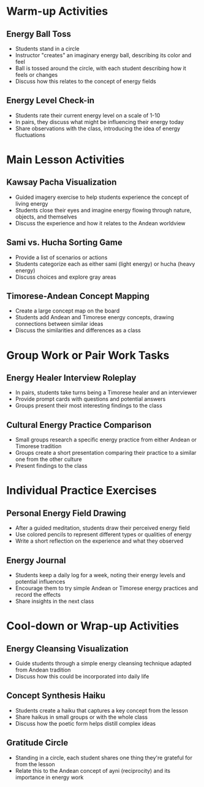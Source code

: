 # Warm-up Activities

## Energy Ball Toss
- Students stand in a circle
- Instructor "creates" an imaginary energy ball, describing its color and feel
- Ball is tossed around the circle, with each student describing how it feels or changes
- Discuss how this relates to the concept of energy fields

## Energy Level Check-in
- Students rate their current energy level on a scale of 1-10
- In pairs, they discuss what might be influencing their energy today
- Share observations with the class, introducing the idea of energy fluctuations

# Main Lesson Activities

## Kawsay Pacha Visualization
- Guided imagery exercise to help students experience the concept of living energy
- Students close their eyes and imagine energy flowing through nature, objects, and themselves
- Discuss the experience and how it relates to the Andean worldview

## Sami vs. Hucha Sorting Game
- Provide a list of scenarios or actions
- Students categorize each as either sami (light energy) or hucha (heavy energy)
- Discuss choices and explore gray areas

## Timorese-Andean Concept Mapping
- Create a large concept map on the board
- Students add Andean and Timorese energy concepts, drawing connections between similar ideas
- Discuss the similarities and differences as a class

# Group Work or Pair Work Tasks

## Energy Healer Interview Roleplay
- In pairs, students take turns being a Timorese healer and an interviewer
- Provide prompt cards with questions and potential answers
- Groups present their most interesting findings to the class

## Cultural Energy Practice Comparison
- Small groups research a specific energy practice from either Andean or Timorese tradition
- Groups create a short presentation comparing their practice to a similar one from the other culture
- Present findings to the class

# Individual Practice Exercises

## Personal Energy Field Drawing
- After a guided meditation, students draw their perceived energy field
- Use colored pencils to represent different types or qualities of energy
- Write a short reflection on the experience and what they observed

## Energy Journal
- Students keep a daily log for a week, noting their energy levels and potential influences
- Encourage them to try simple Andean or Timorese energy practices and record the effects
- Share insights in the next class

# Cool-down or Wrap-up Activities

## Energy Cleansing Visualization
- Guide students through a simple energy cleansing technique adapted from Andean tradition
- Discuss how this could be incorporated into daily life

## Concept Synthesis Haiku
- Students create a haiku that captures a key concept from the lesson
- Share haikus in small groups or with the whole class
- Discuss how the poetic form helps distill complex ideas

## Gratitude Circle
- Standing in a circle, each student shares one thing they're grateful for from the lesson
- Relate this to the Andean concept of ayni (reciprocity) and its importance in energy work